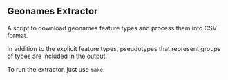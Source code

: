 ## Geonames Extractor

A script to download geonames feature types and process them into CSV format.

In addition to the explicit feature types, pseudotypes that represent groups
of types are included in the output.

To run the extractor, just use `make`.

